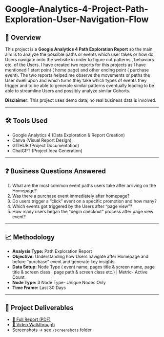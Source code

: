 # Google-Analytics-4-Project-Path-Exploration-User-Navigation-Flow

## 📌 Overview
This project is a **Google Analytics 4 Path Exploration Report** so the main aim is to analyze the possible paths or events which user takes or how do Users navigate onto the website in order to figure out  patterns , behaviors etc. of the Users.  I have created two reports for this projects as I have mentioned 1 start point ( home page) and other ending point ( purchase event). The two reports helped me observe the movements or paths the User dwell upon and which turns they take which types of events they trigger and to be able to generate similar patterns eventually leading to be able to streamline Users and possibly analyze similar Cohorts.

**Disclaimer:** This project uses demo data; no real business data is involved.

---

## 🛠 Tools Used
- Google Analytics 4 (Data Exploration & Report Creation)  
- Canva (Visual Report Design)  
- GITHUB (Project Documentation)  
- ChatGPT (Project Idea Generation)

- ---

## ❓ Business Questions Answered
1. What are the most common event paths users take after arriving on the Homepage?
2. Was there a purchase event immediately after homepage?
3. Do users trigger a “click” event on a specific promotion and how many?
4. Which events got triggered by the Users after “page view”?
5. How many users began the “begin checkout” process after page view event?

 ---

 ## 📈 Methodology
- **Analysis Type:** Path Exploration Report
- **Objective:** Understanding how Users navigate after Homepage and before “purchase” event and generate key insights.
- **Data Setup:**  Node Type ( event name, pages title & screen name, page title & screen class , page path & screen class etc.) |  Metric- Active Count 
- **Node Type:** 3 Node Type- Unique Nodes Only 
- **Time Frame:** Last 30 Days

- ---

## 📂 Project Deliverables
- [📑 Full Report (PDF)](./Traffic_Channel_Performance_Report.pdf)  
- [🎥 Video Walkthrough](Insert_Your_Video_Link_Here)  
- Screenshots → see `/screenshots` folder  
